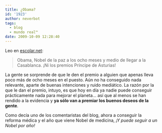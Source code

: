 ```yaml
---
title: ¿Obama?
id: '1923'
author: neverbot
tags:
  - blog
  - mundo real™
date: 2009-10-09 12:28:40
---
```


Leo en [escolar.net](http://www.escolar.net/MT/archives/2009/10/obama-nobel-de-la-paz-a-los-o.html):

> Obama, Nobel de la paz a los ocho meses y medio de llegar a la Casablanca. ¡Ni los premios Príncipe de Asturias!

La gente se sorprende de que le den el premio a alguien que apenas lleva poco más de ocho meses en el puesto. Aún no ha conseguido nada relevante, aparte de buenas intenciones y ruido mediático. La razón por la que le dan el premio, intuyo, es que hoy en día ya nadie puede conseguir prácticamente nada para mejorar el planeta... así que al menos se han rendido a la evidencia y **ya sólo van a premiar los buenos deseos de la gente**.

Como decía uno de los comentaristas del blog, ahora a conseguir la reforma médica y el año que viene Nobel de medicina, _¡Y puede seguir a un Nobel por año!_
